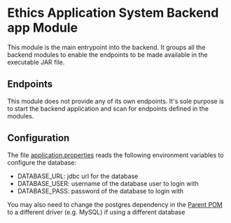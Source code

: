 # Ethics Application System Backend app Module
This module is the main entrypoint into the backend. It groups all the backend modules to enable the endpoints to be made
available in the executable JAR file.

## Endpoints
This module does not provide any of its own endpoints. It's sole purpose is to start the backend application and scan
for endpoints defined in the modules.

## Configuration
The file [application.properties](src/main/resources/application.properties) reads the following environment variables to configure the database:
* DATABASE_URL: jdbc url for the database
* DATABASE_USER: username of the database user to login with
* DATABASE_PASS: password of the database to login with

You may also need to change the postgres dependency in the [Parent POM](../pom.xml)
to a different driver (e.g. MySQL) if using a different database